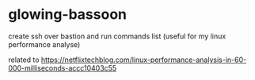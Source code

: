# glowing-bassoon
create ssh over bastion and run commands list (useful for my linux performance analyse)

related to https://netflixtechblog.com/linux-performance-analysis-in-60-000-milliseconds-accc10403c55
